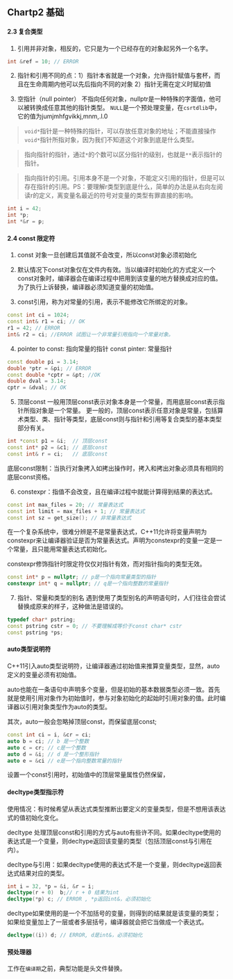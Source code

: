 ## Chartp2 基础
#### 2.3 复合类型
1. 引用并非对象，相反的，它只是为一个已经存在的对象起另外一个名字。
```c++
int &ref = 10; // ERROR
```
2. 指针和引用不同的点：1）指针本省就是一个对象，允许指针赋值与套杯，而且在生命周期内他可以先后指向不同的对象 2）指针无需在定义时赋初值

3. 空指针（null pointer） 不指向任何对象，nullptr是一种特殊的字面值，他可以被转换成任意其他的指针类型。 `NULL`是一个预处理变量，在`csrtdlib`中，它的值为jumjmhfgvikkj,mnm,.l.0

>	`void*`指针是一种特殊的指针，可以存放任意对象的地址；不能直接操作`void*`指针所指对象，因为我们不知道这个对象到底是什么类型。

> 指向指针的指针，通过`*`的个数可以区分指针的级别，也就是`**`表示指针的指针。

> 指向指针的引用。引用本身不是一个对象，不能定义引用的指针，但是可以存在指针的引用。PS：要理解r类型到底是什么，简单的办法是从右向左阅读r的定义，离变量名最近的符号对变量的类型有罪直接的影响。
```c++
int i = 42;
int *p;
int *&r = p;
```


#### 2.4 const 限定符
1. const 对象一旦创建后其值就不会改变，所以const对象必须初始化

2. 默认情况下const对象仅在文件内有效。当以编译时初始化的方式定义一个const对象时，编译器会在编译过程中把用到该变量的地方替换成对应的值。为了执行上诉替换，编译器必须知道变量的初始值。

3. const引用，称为对常量的引用，表示不能修改它所绑定的对象。
```c++
const int ci = 1024;
const int& r1 = ci; // OK
r1 = 42; // ERROR
int& r2 = ci; //ERROR 试图让一个非常量引用指向一个常量对象。

```

4. pointer to const: 指向常量的指针
	 const pinter: 常量指针

```c++
const double pi = 3.14;
double *ptr = &pi; // ERROR
const double *cptr = &pt; //OK
double dval = 3.14;
cptr = &dval; // OK
```
5. 顶层const 
一般用顶层const表示对象本身是一个常量，而用底层const表示指针所指对象是一个常量。
更一般的，顶层const表示任意对象是常量，包括算术类型、类、指针等类型，底层const则与指针和引用等复合类型的基本类型部分有关。
```c++
int *const p1 = &i;  // 顶层const
const int* p2 = &c1; // 底层const
const int& r = ci;   // 底层const
```
底层const限制：当执行对象拷入如拷出操作时，拷入和拷出对象必须具有相同的底层const资格。

6. constexpr：指值不会改变，且在编译过程中就能计算得到结果的表达式。
```c++
const int max_files = 20; // 常量表达式
const int limit = max_files + 1; // 常量表达式
const int sz = get_size(); // 非常量表达式
```
在一个复杂系统中，很难分辨是不是常量表达式，C++11允许将变量声明为constexpr来让编译器验证是否为常量表达式。声明为constexpr的变量一定是一个常量，且只能用常量表达式初始化。

constexpr修饰指针时限定符仅仅对指针有效，而对指针指向的类型无效。
```c++
const int* p = nullptr; // p是一个指向常量类型的指针
constexpr int* q = nullptr; // q是一个指向整数的常量指针
```

7. 指针、常量和类型的别名
遇到使用了类型别名的声明语句时，人们往往会尝试替换成原来的样子，这种做法是错误的。
```c++
typedef char* pstring;
const pstring cstr = 0; // 不要理解成等价于const char* cstr
const pstring *ps;
```

#### auto类型说明符
C++11引入auto类型说明符，让编译器通过初始值来推算变量类型，显然，auto定义的变量必须有初始值。

auto也能在一条语句中声明多个变量，但是初始的基本数据类型必须一致。首先就是使用引用对象作为初始值时，参与对象初始化的起始时引用对象的值。此时编译器以引用对象类型作为auto的类型。

其次，auto一般会忽略掉顶层const，而保留底层const;
```c++
const int ci = i, &cr = ci;
auto b = ci; // b 是一个整数
auto c = cr; // c是一个整数
auto d = &i; // d 是一个整形指针
auto e = &ci // e是一个指向整数常量的指针
```
设置一个const引用时，初始值中的顶层常量属性仍然保留，

#### decltype类型指示符
使用情况：有时候希望从表达式类型推断出要定义的变量类型，但是不想用该表达式的值初始化变化。

decltype 处理顶层const和引用的方式与auto有些许不同。如果decltype使用的表达式是一个变量，则decltype返回该变量的类型（包括顶层const与引用在内）。

decltype与引用：如果decltype使用的表达式不是一个变量，则decltype返回表达式结果对应的类型。
```c++
int i = 32, *p = &i, &r = i;
decltype(r + 0)  b;// r + 0 结果为int
decltype(*p) c; // ERROR , *p返回int&，必须初始化
```
decltype如果使用的是一个不加括号的变量，则得到的结果就是该变量的类型；如果给变量加上了一层或者多层括号，编译器就会把它当做成一个表达式。
```c++
decltype((i)) d; // ERROR, d是int&，必须初始化
```

#### 预处理器
工作在`编译期`之前，典型功能是头文件替换。
